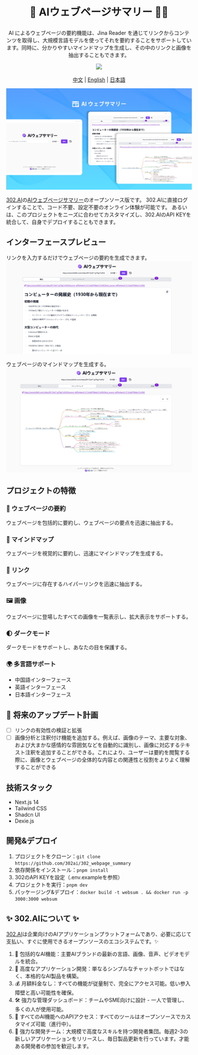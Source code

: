 # <p align="center">📝 AIウェブページサマリー 🚀✨</p>

<p align="center">AI によるウェブページの要約機能は、Jina Reader を通じてリンクからコンテンツを取得し、大規模言語モデルを使ってそれを要約することをサポートしています。同時に、分かりやすいマインドマップを生成し、その中のリンクと画像を抽出することもできます。</p>

<p align="center"><a href="https://302.ai/ja/tools/websum/" target="blank"><img src="https://file.302.ai/gpt/imgs/github/20250102/72a57c4263944b73bf521830878ae39a.png" /></a></p >

<p align="center"><a href="README_zh.md">中文</a> | <a href="README.md">English</a> | <a href="README_ja.md">日本語</a></p>

![2. ウェブページサマリー](docs/AI网页总结jp.png) 

[302.AI](https://302.ai/ja/)の[AIウェブページサマリー](https://302.ai/ja/tools/websum/)のオープンソース版です。
302.AIに直接ログインすることで、コード不要、設定不要のオンライン体験が可能です。
あるいは、このプロジェクトをニーズに合わせてカスタマイズし、302.AIのAPI KEYを統合して、自身でデプロイすることもできます。

## インターフェースプレビュー
リンクを入力するだけでウェブページの要約を生成できます。
![2. ウェブページサマリー](docs/网页日2.png)      

ウェブページのマインドマップを生成する。
![3. マインドマップ](docs/网页日3.png)

## プロジェクトの特徴
### 📝 ウェブページの要約
ウェブページを包括的に要約し、ウェブページの要点を迅速に抽出する。
### 🧠 マインドマップ
ウェブページを視覚的に要約し、迅速にマインドマップを生成する。
### 🔗 リンク
ウェブページに存在するハイパーリンクを迅速に抽出する。
### 🖼️ 画像
ウェブページに登場したすべての画像を一覧表示し、拡大表示をサポートする。
### 🌓 ダークモード
ダークモードをサポートし、あなたの目を保護する。
### 🌍 多言語サポート
- 中国語インターフェース
- 英語インターフェース
- 日本語インターフェース

## 🚩 将来のアップデート計画
- [ ] リンクの有効性の検証と拡張
- [ ] 画像分析と注釈付け機能を追加する。例えば、画像のテーマ、主要な対象、および大まかな感情的な雰囲気などを自動的に識別し、画像に対応するテキスト注釈を追加することができる。これにより、ユーザーは要約を閲覧する際に、画像とウェブページの全体的な内容との関連性と役割をよりよく理解することができる

## 技術スタック
- Next.js 14
- Tailwind CSS
- Shadcn UI
- Dexie.js

## 開発&デプロイ
1. プロジェクトをクローン：`git clone https://github.com/302ai/302_webpage_summary`
2. 依存関係をインストール：`pnpm install`
3. 302のAPI KEYを設定（.env.exampleを参照）
4. プロジェクトを実行：`pnpm dev`
5. パッケージング&デプロイ：`docker build -t websum . && docker run -p 3000:3000 websum`


## ✨ 302.AIについて ✨
[302.AI](https://302.ai)は企業向けのAIアプリケーションプラットフォームであり、必要に応じて支払い、すぐに使用できるオープンソースのエコシステムです。✨
1. 🧠 包括的なAI機能：主要AIブランドの最新の言語、画像、音声、ビデオモデルを統合。
2. 🚀 高度なアプリケーション開発：単なるシンプルなチャットボットではなく、本格的なAI製品を構築。
3. 💰 月額料金なし：すべての機能が従量制で、完全にアクセス可能。低い参入障壁と高い可能性を確保。
4. 🛠 強力な管理ダッシュボード：チームやSME向けに設計 - 一人で管理し、多くの人が使用可能。
5. 🔗 すべてのAI機能へのAPIアクセス：すべてのツールはオープンソースでカスタマイズ可能（進行中）。
6. 💪 強力な開発チーム：大規模で高度なスキルを持つ開発者集団。毎週2-3の新しいアプリケーションをリリースし、毎日製品更新を行っています。才能ある開発者の参加を歓迎します。
